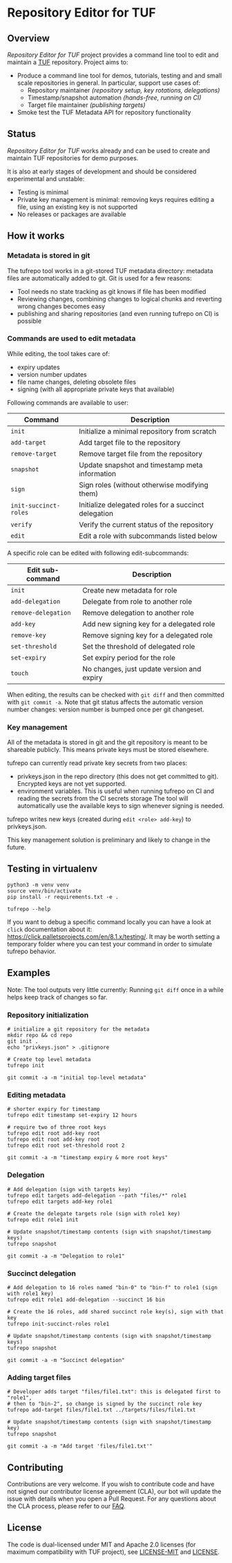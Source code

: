
# Repository Editor for TUF

## Overview

_Repository Editor for TUF_ project provides a command line tool to edit and
maintain a [TUF](https://theupdateframework.io/) repository. Project aims to:
 * Produce a command line tool for demos, tutorials, testing and and small
   scale repositories in general. In particular, support use cases of:
   * Repository maintainer _(repository setup, key rotations, delegations)_
   * Timestamp/snapshot automation _(hands-free, running on CI)_
   * Target file maintainer _(publishing targets)_
 * Smoke test the TUF Metadata API for repository functionality

## Status

_Repository Editor for TUF_ works already and can be used to create and maintain
TUF repositories for demo purposes.

It is also at early stages of development and should be considered
experimental and unstable:
 * Testing is minimal
 * Private key management is minimal: removing keys requires editing a file,
   using an existing key is not supported
 * No releases or packages are available

## How it works

### Metadata is stored in git

The tufrepo tool works in a git-stored TUF metadata directory: metadata files
are automatically added to git. Git is used for a few reasons:
 * Tool needs no state tracking as git knows if file has been modified
 * Reviewing changes, combining changes to logical chunks and reverting wrong
   changes becomes easy
 * publishing and sharing repositories (and even running tufrepo on CI)
   is possible

### Commands are used to edit metadata

While editing, the tool takes care of:
 * expiry updates
 * version number updates
 * file name changes, deleting obsolete files
 * signing (with all appropriate private keys that available)

Following commands are available to user:

| Command               | Description
| ---                   | ---
| `init`                | Initialize a minimal repository from scratch
| `add-target`          | Add target file to the repository
| `remove-target`       | Remove target file from the repository
| `snapshot`            | Update snapshot and timestamp meta information
| `sign`                | Sign roles (without otherwise modifying them)
| `init-succinct-roles` | Initialize delegated roles for a succinct delegation
| `verify`              | Verify the current status of the repository
| `edit`                | Edit a role with subcommands listed below

A specific role can be edited with following edit-subcommands:

| Edit sub-command    | Description
| ---                 | ---
| `init`              | Create new metadata for role
| `add-delegation`    | Delegate from role to another role
| `remove-delegation` | Remove delegation to another role
| `add-key`           | Add new signing key for a delegated role
| `remove-key`        | Remove signing key for a delegated role
| `set-threshold`     | Set the threshold of delegated role
| `set-expiry`        | Set expiry period for the role
| `touch`             | No changes, just update version and expiry

When editing, the results can be checked with `git diff` and then committed
with `git commit -a`. Note that git status affects the automatic version number
changes: version number is bumped once per git changeset.

### Key management

All of the metadata is stored in git and the git repository is meant to be
shareable publicly. This means private keys must be stored elsewhere.

tufrepo can currently read private key secrets from two places:
 * privkeys.json in the repo directory (this does not get committed to git).
   Encrypted keys are not yet supported.
 * environment variables. This is useful when running tufrepo on CI and reading
   the secrets from the CI secrets storage
The tool will automatically use the available keys to sign whenever signing is
needed.

tufrepo writes new keys (created during `edit <role> add-key`) to
privkeys.json.

This key management solution is preliminary and likely to change in the future.

## Testing in virtualenv

    python3 -m venv venv
    source venv/bin/activate
    pip install -r requirements.txt -e .

    tufrepo --help

If you want to debug a specific command locally you can have a look at
`click` documentation about it: https://click.palletsprojects.com/en/8.1.x/testing/.
It may be  worth setting a temporary folder where you can test your command in
order to simulate tufrepo behavior.

## Examples

Note: The tool outputs very little currently: Running `git diff` once in a
while helps keep track of changes so far.

### Repository initialization

    # initialize a git repository for the metadata
    mkdir repo && cd repo
    git init .
    echo "privkeys.json" > .gitignore

    # Create top level metadata
    tufrepo init

    git commit -a -m "initial top-level metadata"

### Editing metadata

    # shorter expiry for timestamp
    tufrepo edit timestamp set-expiry 12 hours

    # require two of three root keys
    tufrepo edit root add-key root
    tufrepo edit root add-key root
    tufrepo edit root set-threshold root 2

    git commit -a -m "timestamp expiry & more root keys"

### Delegation

    # Add delegation (sign with targets key)
    tufrepo edit targets add-delegation --path "files/*" role1
    tufrepo edit targets add-key role1

    # Create the delegate targets role (sign with role1 key)
    tufrepo edit role1 init

    # Update snapshot/timestamp contents (sign with snapshot/timestamp keys)
    tufrepo snapshot

    git commit -a -m "Delegation to role1"

### Succinct delegation

    # Add delegation to 16 roles named "bin-0" to "bin-f" to role1 (sign with role1 key)
    tufrepo edit role1 add-delegation --succinct 16 bin

    # Create the 16 roles, add shared succinct role key(s), sign with that key
    tufrepo init-succinct-roles role1

    # Update snapshot/timestamp contents (sign with snapshot/timestamp keys)
    tufrepo snapshot

    git commit -a -m "Succinct delegation"

### Adding target files

    # Developer adds target "files/file1.txt": this is delegated first to "role1",
    # then to "bin-2", so change is signed by the succinct role key
    tufrepo add-target files/file1.txt ../targets/files/file1.txt

    # Update snapshot/timestamp contents (sign with snapshot/timestamp key)
    tufrepo snapshot

    git commit -a -m "Add target 'files/file1.txt'"

## Contributing

Contributions are very welcome. If you wish to contribute code and have not
signed our contributor license agreement (CLA), our bot will update the issue
with details when you open a Pull Request. For any questions about the CLA
process, please refer to our [FAQ](https://cla.vmware.com/faq).

## License

The code is dual-licensed under MIT and Apache 2.0 licenses (for maximum
compatibility with TUF project), see [LICENSE-MIT](LICENSE-MIT) and
[LICENSE](LICENSE).
